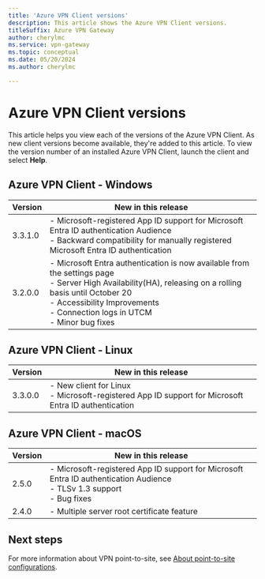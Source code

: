 ```yaml
---
title: 'Azure VPN Client versions'
description: This article shows the Azure VPN Client versions.
titleSuffix: Azure VPN Gateway
author: cherylmc
ms.service: vpn-gateway
ms.topic: conceptual
ms.date: 05/20/2024
ms.author: cherylmc

---
```

# Azure VPN Client versions

This article helps you view each of the versions of the Azure VPN Client. As new client versions become available, they're added to this article. To view the version number of an installed Azure VPN Client, launch the client and select **Help**.

## Azure VPN Client - Windows

| Version | New in this release |
|---|---|
| 3.3.1.0 | - Microsoft-registered App ID support for Microsoft Entra ID authentication Audience<br> - Backward compatibility for manually registered Microsoft Entra ID authentication|
| 3.2.0.0 | - Microsoft Entra authentication is now available from the settings page<br> - Server High Availability(HA), releasing on a rolling basis until October 20<br> - Accessibility Improvements<br>- Connection logs in UTCM<br>- Minor bug fixes

## Azure VPN Client - Linux

| Version | New in this release |
|---|---|
| 3.3.0.0 | - New client for Linux<br>- Microsoft-registered App ID support for Microsoft Entra ID authentication|

## Azure VPN Client - macOS

| Version | New in this release |
|---|---|
| 2.5.0 | - Microsoft-registered App ID support for Microsoft Entra ID authentication Audience<br> - TLSv 1.3 support<br> - Bug fixes |
| 2.4.0 | - Multiple server root certificate feature |

## Next steps

For more information about VPN point-to-site, see [About point-to-site configurations](point-to-site-about.md).